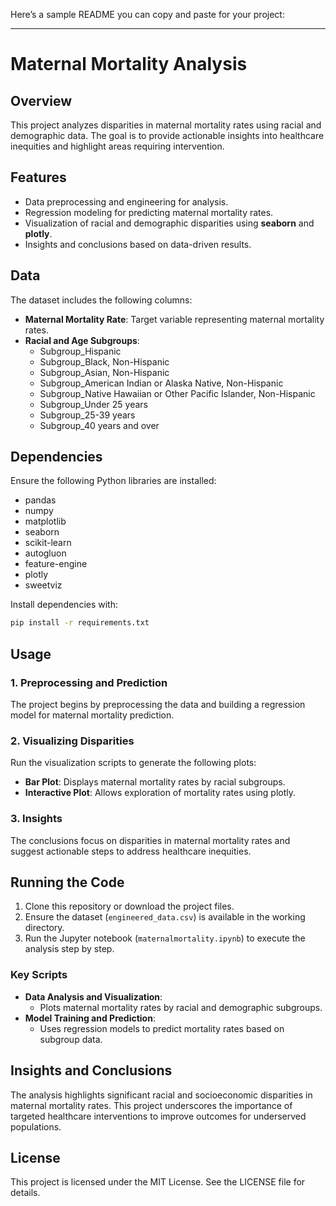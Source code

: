 Here’s a sample README you can copy and paste for your project:

---

# Maternal Mortality Analysis

## Overview
This project analyzes disparities in maternal mortality rates using racial and demographic data. The goal is to provide actionable insights into healthcare inequities and highlight areas requiring intervention.

## Features
- Data preprocessing and engineering for analysis.
- Regression modeling for predicting maternal mortality rates.
- Visualization of racial and demographic disparities using **seaborn** and **plotly**.
- Insights and conclusions based on data-driven results.

## Data
The dataset includes the following columns:
- **Maternal Mortality Rate**: Target variable representing maternal mortality rates.
- **Racial and Age Subgroups**:
  - Subgroup_Hispanic
  - Subgroup_Black, Non-Hispanic
  - Subgroup_Asian, Non-Hispanic
  - Subgroup_American Indian or Alaska Native, Non-Hispanic
  - Subgroup_Native Hawaiian or Other Pacific Islander, Non-Hispanic
  - Subgroup_Under 25 years
  - Subgroup_25-39 years
  - Subgroup_40 years and over

## Dependencies
Ensure the following Python libraries are installed:
- pandas
- numpy
- matplotlib
- seaborn
- scikit-learn
- autogluon
- feature-engine
- plotly
- sweetviz

Install dependencies with:
```bash
pip install -r requirements.txt
```

## Usage
### 1. Preprocessing and Prediction
The project begins by preprocessing the data and building a regression model for maternal mortality prediction.

### 2. Visualizing Disparities
Run the visualization scripts to generate the following plots:
- **Bar Plot**: Displays maternal mortality rates by racial subgroups.
- **Interactive Plot**: Allows exploration of mortality rates using plotly.

### 3. Insights
The conclusions focus on disparities in maternal mortality rates and suggest actionable steps to address healthcare inequities.

## Running the Code
1. Clone this repository or download the project files.
2. Ensure the dataset (`engineered_data.csv`) is available in the working directory.
3. Run the Jupyter notebook (`maternalmortality.ipynb`) to execute the analysis step by step.

### Key Scripts
- **Data Analysis and Visualization**:
  - Plots maternal mortality rates by racial and demographic subgroups.
- **Model Training and Prediction**:
  - Uses regression models to predict mortality rates based on subgroup data.

## Insights and Conclusions
The analysis highlights significant racial and socioeconomic disparities in maternal mortality rates. This project underscores the importance of targeted healthcare interventions to improve outcomes for underserved populations.

## License
This project is licensed under the MIT License. See the LICENSE file for details.

